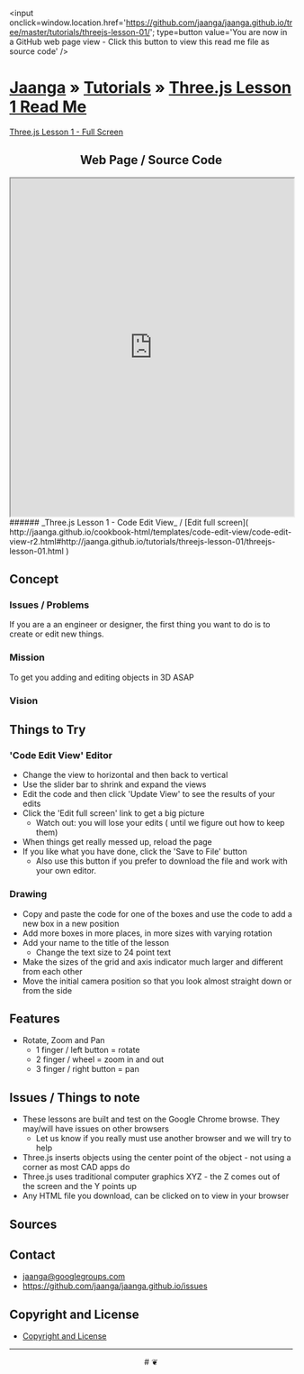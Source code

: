 ﻿<span style=display:none; >[You are now in a GitHub source code view - click this link to view this read me file as a web page]( http://jaanga.github.io/tutorials/threejs-lesson-01/ "View file as a web page." ) </span>
<input onclick=window.location.href='https://github.com/jaanga/jaanga.github.io/tree/master/tutorials/threejs-lesson-01/'; type=button  value='You are now in a GitHub web page view - Click this button to view this read me file as source code' />

[Jaanga]( http://jaanga.github.io ) » [Tutorials]( http://jaanga.github.io/tutorials/ ) »
[Three.js Lesson 1 Read Me]( ./index.html#readme.md )
===


[Three.js Lesson 1 - Full Screen]( http://jaanga.github.io/tutorials/threejs-lesson-01/threejs-lesson-01.html )

## <center>Web Page / Source Code</center>

<iframe class=ifr src=http://jaanga.github.io/cookbook-html/templates/code-edit-view/code-edit-view-r2.html#http://jaanga.github.io/tutorials/threejs-lesson-01/threejs-lesson-01.html width=100% height=600px ></iframe>  
###### _Three.js Lesson 1 - Code Edit View_ /  [Edit full screen]( http://jaanga.github.io/cookbook-html/templates/code-edit-view/code-edit-view-r2.html#http://jaanga.github.io/tutorials/threejs-lesson-01/threejs-lesson-01.html )


## Concept

### Issues / Problems
<!--

The general format is an adaptation of the ideas developed in Alexander's _et al_ [A Patttern Language]( https://books.google.com/books?id=hwAHmktpk5IC&pg=PR10#v=onepage&q&f=false ) - as sammarized on page 10.

Each pattern describes a problem which occurs over and over again in our environment, and then describes the core of the solution to that problem, in such a way that you can use this solution a million times over, without ever doing it the same way twice.

patterns are descriptions of common problems and proposal for the solutions that can be used repeatedly every time the problem is encountered and producing an different outcome.

-->

If you are a an engineer or designer, the first thing you want to do is to create or edit new things. 

### Mission
<!-- a statement of a rationale, applicable now as well as in the future -->

To get you adding and editing objects in 3D ASAP


### Vision
<!--  a descriptive picture of a desired future state -->


## Things to Try

### 'Code Edit View' Editor

* Change the view to horizontal and then back to vertical
* Use the slider bar to shrink and expand the views
* Edit the code and then click 'Update View' to see the results of your edits
* Click the 'Edit full screen' link to get a big picture
	* Watch out: you will lose your edits ( until we figure out how to keep them)
* When things get really messed up, reload the page
* If you like what you have done, click the 'Save to File' button
	* Also use this button if you prefer to download the file and work with your own editor.


### Drawing
* Copy and paste the code for one of the boxes and use the code to add a new box in a new position
* Add more boxes in more places, in more sizes with varying rotation
* Add your name to the title of the lesson
	* Change the text size to 24 point text
* Make the sizes of the grid and axis indicator much larger and different from each other
* Move the initial camera position so that you look almost straight down or from the side


## Features

* Rotate, Zoom and Pan
	* 1 finger / left button =  rotate
	* 2 finger / wheel = zoom in and out
	* 3 finger / right button = pan

## Issues / Things to note

* These lessons are built and test on the Google Chrome browse. They may/will have issues on other browsers
	* Let us know if you really must use another browser and we will try to help 
* Three.js inserts objects using the center point of the object - not using a corner as most CAD apps do
* Three.js uses traditional computer graphics XYZ - the Z comes out of the screen and the Y points up
* Any HTML file you download, can be clicked on to view in your browser
 


## Sources




## Contact

* jaanga@googlegroups.com
* https://github.com/jaanga/jaanga.github.io/issues

## Copyright and License

* [Copyright and License]( http://jaanga.github.io/#http://jaanga.github.io/jaanga-copyright-and-mit-license.md ) 

***

<center title="dingbat" >
# <a href=javascript:window.scrollTo(0,0); style=text-decoration:none; >❦</a>
</center>



